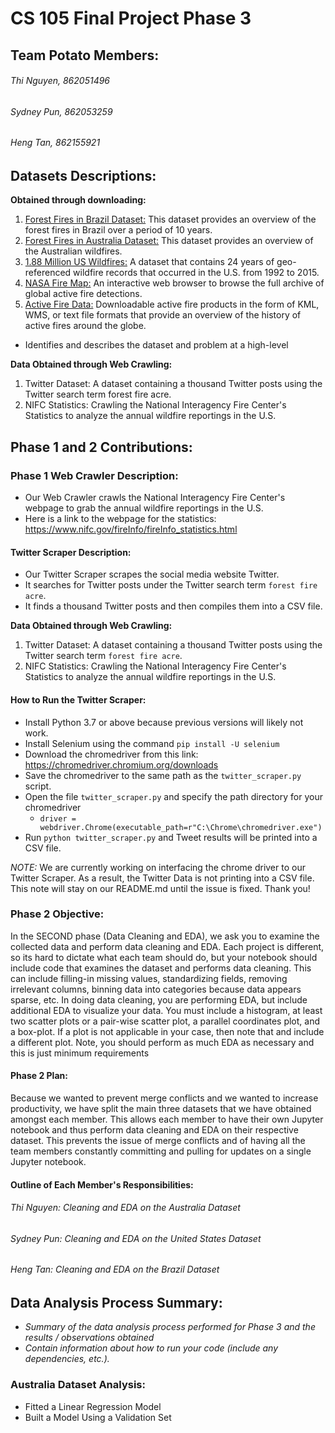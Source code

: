 # CS 105 Final Project Phase 3 

## Team Potato Members: 
###### Thi Nguyen, 862051496
###### Sydney Pun, 862053259
###### Heng Tan, 862155921


## Datasets Descriptions:
**Obtained through downloading:**
1. [Forest Fires in Brazil Dataset:](https://www.kaggle.com/gustavomodelli/forest-fires-in-brazil) This dataset provides an overview of the forest fires in Brazil over a period of 10 years.
2. [Forest Fires in Australia Dataset:](https://www.kaggle.com/carlosparadis/fires-from-space-australia-and-new-zeland) This dataset provides an overview of the Australian wildfires.
3. [1.88 Million US Wildfires:](https://www.kaggle.com/rtatman/188-million-us-wildfires) A dataset that contains 24 years of geo-referenced wildfire records that occurred in the U.S. from 1992 to 2015.
4. [NASA Fire Map:](https://firms.modaps.eosdis.nasa.gov/map/#z:7;c:-119.9,38.9;t:adv-points;d:2018-11-10..2018-11-30;l:firms_modis_a,fire_aqua_crc) An interactive web browser to browse the full archive of global active fire detections.
5. [Active Fire Data:](https://earthdata.nasa.gov/earth-observation-data/near-real-time/firms/active-fire-data) Downloadable active fire products in the form of KML, WMS, or text file formats that provide an overview of the history of active fires around the globe.

- Identifies and describes the dataset and problem at a high-level

**Data Obtained through Web Crawling:**
1. Twitter Dataset: A dataset containing a thousand Twitter posts using the Twitter search term forest fire acre.
2. NIFC Statistics: Crawling the National Interagency Fire Center's Statistics to analyze the annual wildfire reportings in the U.S.

## Phase 1 and 2 Contributions:

### Phase 1 Web Crawler Description: 
* Our Web Crawler crawls the National Interagency Fire Center's webpage to grab the annual wildfire reportings in the U.S. 
* Here is a link to the webpage for the statistics: https://www.nifc.gov/fireInfo/fireInfo_statistics.html

#### Twitter Scraper Description:
* Our Twitter Scraper scrapes the social media website Twitter.
* It searches for Twitter posts under the Twitter search term `forest fire acre`.
* It finds a thousand Twitter posts and then compiles them into a CSV file.

**Data Obtained through Web Crawling:**
1. Twitter Dataset: A dataset containing a thousand Twitter posts using the Twitter search term `forest fire acre`.
2. NIFC Statistics: Crawling the National Interagency Fire Center's Statistics to analyze the annual wildfire reportings in the U.S.

#### How to Run the Twitter Scraper:
* Install Python 3.7 or above because previous versions will likely not work.
* Install Selenium using the command `pip install -U selenium`
* Download the chromedriver from this link: https://chromedriver.chromium.org/downloads
* Save the chromedriver to the same path as the `twitter_scraper.py` script. 
* Open the file `twitter_scraper.py` and specify the path directory for your chromedriver
  * `driver = webdriver.Chrome(executable_path=r"C:\Chrome\chromedriver.exe")`
* Run `python twitter_scraper.py` and Tweet results will be printed into a CSV file. 

_NOTE:_  We are currently working on interfacing the chrome driver to our Twitter Scraper. As a result, the Twitter Data is not printing into a CSV file. This note will stay on our README.md until the issue is fixed. Thank you! 

### Phase 2 Objective:
In the SECOND phase (Data Cleaning and EDA), we ask you to examine the collected data and perform data cleaning and EDA. Each project is different, so its hard to dictate what each team should do, but your notebook should include code that examines the dataset and performs data cleaning. This can include filling-in missing values, standardizing fields, removing irrelevant columns, binning data into categories because data appears sparse, etc. In doing data cleaning, you are performing EDA, but include additional EDA to visualize your data. You must include a histogram, at least two scatter plots or a pair-wise scatter plot, a parallel coordinates plot, and a box-plot. If a plot is not applicable in your case, then note that and include a different plot. Note, you should perform as much EDA as necessary and this is just minimum requirements

#### Phase 2 Plan:
Because we wanted to prevent merge conflicts and we wanted to increase productivity, we have split the main three datasets that we have obtained amongst each member. This allows each member to have their own Jupyter notebook and thus perform data cleaning and EDA on their respective dataset. This prevents the issue of merge conflicts and of having all the team members constantly committing and pulling for updates on a single Jupyter notebook. 

#### Outline of Each Member's Responsibilities: 
###### Thi Nguyen: Cleaning and EDA on the Australia Dataset
###### Sydney Pun: Cleaning and EDA on the United States Dataset
###### Heng Tan: Cleaning and EDA on the Brazil Dataset

## Data Analysis Process Summary:
- _Summary of the data analysis process performed for Phase 3 and the results / observations obtained_
- _Contain information about how to run your code (include any dependencies, etc.)._

### Australia Dataset Analysis:
* Fitted a Linear Regression Model
* Built a Model Using a Validation Set
